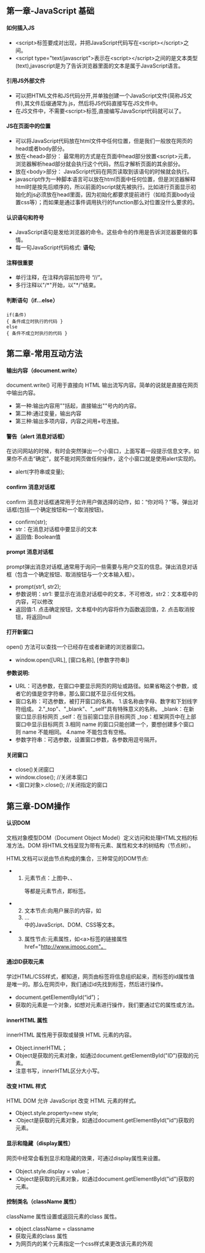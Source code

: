 ## 第一章-JavaScript 基础
#### 如何插入JS
- \<script>标签要成对出现，并把JavaScript代码写在\<script>\</script>之间。
- \<script type="text/javascript">表示在\<script>\</script>之间的是文本类型(text),javascript是为了告诉浏览器里面的文本是属于JavaScript语言。
#### 引用JS外部文件
- 可以把HTML文件和JS代码分开,并单独创建一个JavaScript文件(简称JS文件),其文件后缀通常为.js，然后将JS代码直接写在JS文件中。
- 在JS文件中，不需要\<script>标签,直接编写JavaScript代码就可以了。
#### JS在页面中的位置
- 可以将JavaScript代码放在html文件中任何位置，但是我们一般放在网页的head或者body部分。
- 放在\<head>部分：
最常用的方式是在页面中head部分放置\<script>元素，浏览器解析head部分就会执行这个代码，然后才解析页面的其余部分。
- 放在\<body>部分：
JavaScript代码在网页读取到该语句的时候就会执行。
- javascript作为一种脚本语言可以放在html页面中任何位置，但是浏览器解释html时是按先后顺序的，所以前面的script就先被执行。比如进行页面显示初始化的js必须放在head里面，因为初始化都要求提前进行（如给页面body设置css等）；而如果是通过事件调用执行的function那么对位置没什么要求的。
#### 认识语句和符号
- JavaScript语句是发给浏览器的命令。这些命令的作用是告诉浏览器要做的事情。
- 每一句JavaScript代码格式: **语句;**
#### 注释很重要
- 单行注释，在注释内容前加符号 “//”。
- 多行注释以"/\*"开始，以"\*/"结束。
#### 判断语句（if...else）
```
if(条件)
{ 条件成立时执行的代码 }
else
{ 条件不成立时执行的代码 }
```

## 第二章-常用互动方法
#### 输出内容（document.write）
document.write() 可用于直接向 HTML 输出流写内容。简单的说就是直接在网页中输出内容。
- 第一种:输出内容用""括起，直接输出""号内的内容。
- 第二种:通过变量，输出内容
- 第三种:输出多项内容，内容之间用+号连接。
#### 警告（alert 消息对话框）
在访问网站的时候，有时会突然弹出一个小窗口，上面写着一段提示信息文字。如果你不点击“确定”，就不能对网页做任何操作，这个小窗口就是使用alert实现的。
- alert(字符串或变量);  
#### confirm 消息对话框
confirm 消息对话框通常用于允许用户做选择的动作，如：“你对吗？”等。弹出对话框(包括一个确定按钮和一个取消按钮)。
- confirm(str);
- str：在消息对话框中要显示的文本
- 返回值: Boolean值

#### prompt 消息对话框
prompt弹出消息对话框,通常用于询问一些需要与用户交互的信息。弹出消息对话框（包含一个确定按钮、取消按钮与一个文本输入框）。
- prompt(str1, str2);
- 参数说明：str1: 要显示在消息对话框中的文本，不可修改，str2：文本框中的内容，可以修改
- 返回值:1. 点击确定按钮，文本框中的内容将作为函数返回值，2. 点击取消按钮，将返回null

#### 打开新窗口
open() 方法可以查找一个已经存在或者新建的浏览器窗口。
- window.open([URL], [窗口名称], [参数字符串])

**参数说明:**
- URL：可选参数，在窗口中要显示网页的网址或路径。如果省略这个参数，或者它的值是空字符串，那么窗口就不显示任何文档。
- 窗口名称：可选参数，被打开窗口的名称。
    1.该名称由字母、数字和下划线字符组成。
    2."\_top"、"\_blank"、"\_self"具有特殊意义的名称。
       \_blank：在新窗口显示目标网页
       \_self：在当前窗口显示目标网页
       \_top：框架网页中在上部窗口中显示目标网页
    3.相同 name 的窗口只能创建一个，要想创建多个窗口则 name 不能相同。
   4.name 不能包含有空格。
- 参数字符串：可选参数，设置窗口参数，各参数用逗号隔开。

#### 关闭窗口
- close()关闭窗口
- window.close();   //关闭本窗口
- <窗口对象>.close();   //关闭指定的窗口

## 第三章-DOM操作
#### 认识DOM
文档对象模型DOM（Document Object Model）定义访问和处理HTML文档的标准方法。DOM 将HTML文档呈现为带有元素、属性和文本的树结构（节点树）。

HTML文档可以说由节点构成的集合，三种常见的DOM节点:
- 1. 元素节点：上图中<html>、<body>、<p>等都是元素节点，即标签。
- 2. 文本节点:向用户展示的内容，如<li>...</li>中的JavaScript、DOM、CSS等文本。
- 3. 属性节点:元素属性，如\<a>标签的链接属性href="http://www.imooc.com"。

#### 通过ID获取元素
学过HTML/CSS样式，都知道，网页由标签将信息组织起来，而标签的id属性值是唯一的。那么在网页中，我们通过id先找到标签，然后进行操作。
- document.getElementById(“id”)；
- 获取的元素是一个对象，如想对元素进行操作，我们要通过它的属性或方法。

#### innerHTML 属性
innerHTML 属性用于获取或替换 HTML 元素的内容。
- Object.innerHTML；
- Object是获取的元素对象，如通过document.getElementById("ID")获取的元素。
- 注意书写，innerHTML区分大小写。

#### 改变 HTML 样式
HTML DOM 允许 JavaScript 改变 HTML 元素的样式。
- Object.style.property=new style;
- :Object是获取的元素对象，如通过document.getElementById("id")获取的元素。

#### 显示和隐藏（display属性）
网页中经常会看到显示和隐藏的效果，可通过display属性来设置。
- Object.style.display = value；
- :Object是获取的元素对象，如通过document.getElementById("id")获取的元素。

#### 控制类名（className 属性）
className 属性设置或返回元素的class 属性。
- object.className = classname
- 获取元素的class 属性
- 为网页内的某个元素指定一个css样式来更改该元素的外观
